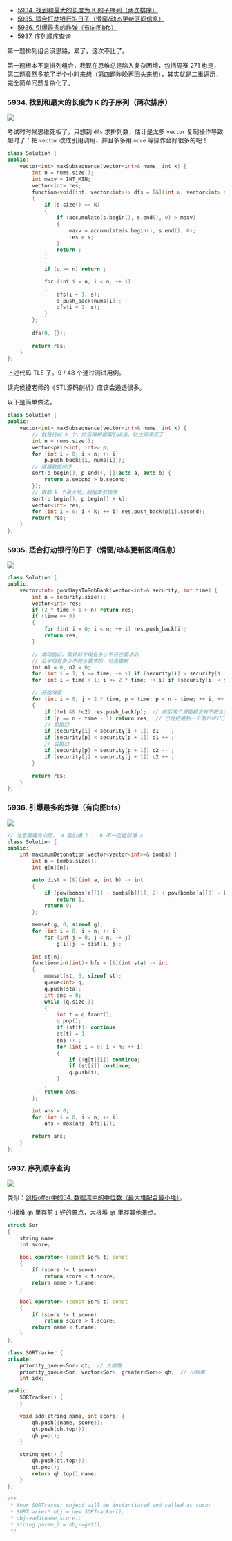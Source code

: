 
<!-- @import "[TOC]" {cmd="toc" depthFrom=1 depthTo=6 orderedList=false} -->

<!-- code_chunk_output -->

- [5934. 找到和最大的长度为 K 的子序列（两次排序）](#5934-找到和最大的长度为-k-的子序列两次排序)
- [5935. 适合打劫银行的日子（滑窗/动态更新区间信息）](#5935-适合打劫银行的日子滑窗动态更新区间信息)
- [5936. 引爆最多的炸弹（有向图bfs）](#5936-引爆最多的炸弹有向图bfs)
- [5937. 序列顺序查询](#5937-序列顺序查询)

<!-- /code_chunk_output -->

第一题排列组合没思路，累了，这次不比了。

第一题根本不是排列组合，我现在思维总是陷入复杂困境，包括周赛 271 也是，第二题竟然多花了半个小时来想（第四题昨晚再回头来想），其实就是二重遍历，完全简单问题复杂化了。

### 5934. 找到和最大的长度为 K 的子序列（两次排序）

![](./images/leetcode-cn.com_contest_biweekly-contest-67_problems_find-subsequence-of-length-k-with-the-largest-sum_.png)

考试时时候思维死板了，只想到 `dfs` 求排列数，估计是太多 `vector` 复制操作导致超时了：把 `vector` 改成引用调用、并且多多用 `move` 等操作会好很多的吧！

```cpp
class Solution {
public:
    vector<int> maxSubsequence(vector<int>& nums, int k) {
        int n = nums.size();
        int maxv = INT_MIN;
        vector<int> res;
        function<void(int, vector<int>)> dfs = [&](int u, vector<int> s) -> void
        {
            if (s.size() == k)
            {
                if (accumulate(s.begin(), s.end(), 0) > maxv)
                {
                    maxv = accumulate(s.begin(), s.end(), 0);
                    res = s;
                }
                return ;
            }
            
            if (u >= n) return ;

            for (int i = u; i < n; ++ i)
            {
                dfs(i + 1, s);
                s.push_back(nums[i]);
                dfs(i + 1, s);
            }
        };
        
        dfs(0, {});
        
        return res;
    }
};
```

上述代码 TLE 了。9 / 48 个通过测试用例。

读完侯捷老师的《STL源码剖析》应该会通透很多。

以下是简单做法。

```cpp
class Solution {
public:
    vector<int> maxSubsequence(vector<int>& nums, int k) {
        // 就是找前 k 个，然后再根据索引排序，防止顺序变了
        int n = nums.size();
        vector<pair<int, int>> p;
        for (int i = 0; i < n; ++ i)
            p.push_back({i, nums[i]});
        // 根据数值排序
        sort(p.begin(), p.end(), [](auto a, auto b) {
            return a.second > b.second;
        });
        // 取前 k 个最大的，根据索引排序
        sort(p.begin(), p.begin() + k);
        vector<int> res;
        for (int i = 0; i < k; ++ i) res.push_back(p[i].second);
        return res;
    }
};
```

### 5935. 适合打劫银行的日子（滑窗/动态更新区间信息）

![](./images/leetcode-cn.com_contest_biweekly-contest-67_problems_find-good-days-to-rob-the-bank_.png)

```cpp
class Solution {
public:
    vector<int> goodDaysToRobBank(vector<int>& security, int time) {
        int n = security.size();
        vector<int> res;
        if (2 * time + 1 > n) return res;
        if (time == 0)
        {
            for (int i = 0; i < n; ++ i) res.push_back(i);
            return res;
        }

        // 滑动窗口，累计前半段有多少不符合要求的
        // 后半段有多少不符合要求的，动态更新
        int o1 = 0, o2 = 0;
        for (int i = 1; i <= time; ++ i) if (security[i] > security[i - 1]) ++ o1;
        for (int i = time + 1; i <= 2 * time; ++ i) if (security[i] < security[i - 1]) ++ o2;

        // 开始滑窗
        for (int i = 0, j = 2 * time, p = time; p < n - time; ++ i, ++ j, ++ p)
        {
            if (!o1 && !o2) res.push_back(p);  // 前后两个滑窗都没有不符合标准的积分
            if (p == n - time - 1) return res;  // 已经把最后一个窗户统计了，不需要再后移了
            // 前窗口
            if (security[i] < security[i + 1]) o1 -- ;
            if (security[p] < security[p + 1]) o1 ++ ;
            // 后窗口
            if (security[p] > security[p + 1]) o2 -- ;
            if (security[j] > security[j + 1]) o2 ++ ;
        }

        return res;
    }
};
```

### 5936. 引爆最多的炸弹（有向图bfs）

![](./images/leetcode-cn.com_contest_biweekly-contest-67_problems_detonate-the-maximum-bombs_.png)

```cpp
// 注意要建有向图， a 能引爆 b ， b 不一定能引爆 a
class Solution {
public:
    int maximumDetonation(vector<vector<int>>& bombs) {
        int n = bombs.size();
        int g[n][n];

        auto dist = [&](int a, int b) -> int
        {
            if (pow(bombs[a][1] - bombs[b][1], 2) + pow(bombs[a][0] - bombs[b][0], 2) <= pow(bombs[a][2], 2))
                return 1;
            return 0;
        };

        memset(g, 0, sizeof g);
        for (int i = 0; i < n; ++ i)
            for (int j = 0; j < n; ++ j)
                g[i][j] = dist(i, j);
        
        int st[n];
        function<int(int)> bfs = [&](int sta) -> int
        {
            memset(st, 0, sizeof st);
            queue<int> q;
            q.push(sta);
            int ans = 0;
            while (q.size())
            {
                int t = q.front();
                q.pop();
                if (st[t]) continue;
                st[t] = 1;
                ans ++ ;
                for (int i = 0; i < n; ++ i)
                {
                    if (!g[t][i]) continue;
                    if (st[i]) continue;
                    q.push(i);
                }
            }
            return ans;
        };

        int ans = 0;
        for (int i = 0; i < n; ++ i)
            ans = max(ans, bfs(i));
        
        return ans;
    }
};
```

### 5937. 序列顺序查询

![](./images/leetcode-cn.com_contest_biweekly-contest-67_problems_sequentially-ordinal-rank-tracker_.png)

类似：[剑指offer中的54. 数据流中的中位数（最大堆配合最小堆）](../../acwings/offers/drafts/20211201.md#54-数据流中的中位数最大堆配合最小堆)。

小根堆 `qh` 里存前 `i` 好的景点，大根堆 `qt` 里存其他景点。

```cpp
struct Sor
{
    string name;
    int score;

    bool operator< (const Sor& t) const
    {
        if (score != t.score)
            return score < t.score;
        return name > t.name;
    }

    bool operator> (const Sor& t) const
    {
        if (score != t.score)
            return score > t.score;
        return name < t.name;
    }
};

class SORTracker {
private:
    priority_queue<Sor> qt;  // 大根堆
    priority_queue<Sor, vector<Sor>, greater<Sor>> qh;  // 小根堆
    int idx;

public:
    SORTracker() {
    }

    void add(string name, int score) {
        qh.push({name, score});
        qt.push(qh.top());
        qh.pop();
    }

    string get() {
        qh.push(qt.top());
        qt.pop();
        return qh.top().name;
    }
};

/**
 * Your SORTracker object will be instantiated and called as such:
 * SORTracker* obj = new SORTracker();
 * obj->add(name,score);
 * string param_2 = obj->get();
 */
```
